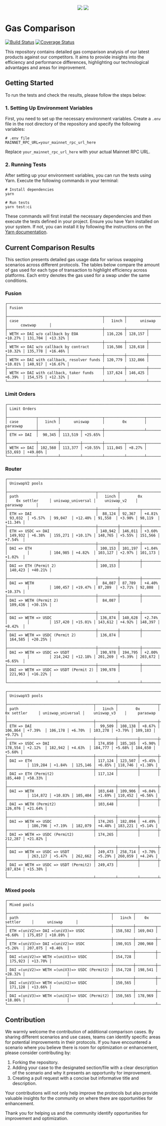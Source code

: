 <div align="center">
    <img src="https://github.com/1inch/gas-comparison/blob/master/.github/1inch_github_w.svg#gh-light-mode-only">
    <img src="https://github.com/1inch/gas-comparison/blob/master/.github/1inch_github_b.svg#gh-dark-mode-only">
</div>

# Gas Comparison

[![Build Status](https://github.com/1inch/gas-comparison/workflows/CI/badge.svg)](https://github.com/1inch/gas-comparison/actions)
[![Coverage Status](https://codecov.io/gh/1inch/gas-comparison/graph/badge.svg?token=8VSYYAY3J1)](https://codecov.io/gh/1inch/gas-comparison)

This repository contains detailed gas comparison analysis of our latest products against our competitors. It aims to provide insights into the efficiency and performance differences, highlighting our technological advantages and areas for improvement.

## Getting Started
To run the tests and check the results, please follow the steps below:

### 1. Setting Up Environment Variables
First, you need to set up the necessary environment variables. Create a `.env` file in the root directory of the repository and specify the following variables:

```
# .env file
MAINNET_RPC_URL=your_mainnet_rpc_url_here
```

Replace `your_mainnet_rpc_url_here` with your actual Mainnet RPC URL.

### 2. Running Tests
After setting up your environment variables, you can run the tests using Yarn. Execute the following commands in your terminal:

```
# Install dependencies
yarn

# Run tests
yarn test:ci
```

These commands will first install the necessary dependencies and then execute the tests defined in your project. Ensure you have Yarn installed on your system. If not, you can install it by following the instructions on the [Yarn documentation](https://classic.yarnpkg.com/en/docs/install).

## Current Comparison Results

This section presents detailed gas usage data for various swapping scenarios across different protocols. The tables below compare the amount of gas used for each type of transaction to highlight efficiency across platforms. Each entry denotes the gas used for a swap under the same conditions.

### Fusion
```
┌─────────────────────────────────────────────────────────────────────────────────────────────┐
│ Fusion                                                                                      │
├───────────────────────────────────────────┬─────────┬───────────────────┬───────────────────┤
│ case                                      │   1inch │      uniswap      │      cowswap      │
├───────────────────────────────────────────┼─────────┼─────────┬─────────┼─────────┬─────────┤
│ WETH => DAI w/o callback by EOA           │ 116,226 │ 128,157 │ +10.27% │ 131,704 │ +13.32% │
├───────────────────────────────────────────┼─────────┼─────────┼─────────┼─────────┼─────────┤
│ WETH => DAI w/o callback by contract      │ 116,586 │ 128,618 │ +10.32% │ 135,778 │ +16.46% │
├───────────────────────────────────────────┼─────────┼─────────┼─────────┼─────────┼─────────┤
│ WETH => DAI with callback, resolver funds │ 120,779 │ 132,866 │ +10.01% │ 140,917 │ +16.67% │
├───────────────────────────────────────────┼─────────┼─────────┼─────────┼─────────┼─────────┤
│ WETH => DAI with callback, taker funds    │ 137,624 │ 146,425 │ +6.39%  │ 154,575 │ +12.32% │
└───────────────────────────────────────────┴─────────┴─────────┴─────────┴─────────┴─────────┘
```

### Limit Orders
```
┌──────────────────────────────────────────────────────────────────────────────────┐
│ Limit Orders                                                                     │
├─────────────┬─────────┬───────────────────┬──────────────────┬───────────────────┤
│ case        │   1inch │      uniswap      │        0x        │     paraswap      │
├─────────────┼─────────┼─────────┬─────────┼──────────────────┴───────────────────┤
│ ETH => DAI  │  90,345 │ 113,519 │ +25.65% │                                      │
├─────────────┼─────────┼─────────┼─────────┼─────────┬────────┬─────────┬─────────┤
│ WETH => DAI │ 102,560 │ 113,377 │ +10.55% │ 111,045 │ +8.27% │ 153,693 │ +49.86% │
└─────────────┴─────────┴─────────┴─────────┴─────────┴────────┴─────────┴─────────┘
```

### Router
```
┌────────────────────────────────────────────────────────────────────────────────────────────────────────────────────────────────────────────────────┐
│ UniswapV2 pools                                                                                                                                    │
├────────────────────────────────────────┬─────────┬──────────────────┬───────────────────┬───────────────────┬──────────────────┬───────────────────┤
│ path                                   │   1inch │        0x        │    0x settler     │ uniswap_universal │    uniswap_v2    │     paraswap      │
├────────────────────────────────────────┼─────────┼─────────┬────────┼─────────┬─────────┼─────────┬─────────┼─────────┬────────┼─────────┬─────────┤
│ ETH => DAI                             │  88,124 │ 92,367  │ +4.81% │ 93,032  │ +5.57%  │ 99,047  │ +12.40% │ 91,558  │ +3.90% │ 98,119  │ +11.34% │
├────────────────────────────────────────┼─────────┼─────────┼────────┼─────────┼─────────┼─────────┼─────────┼─────────┼────────┼─────────┼─────────┤
│ ETH => USDC => DAI                     │ 140,942 │ 146,011 │ +3.60% │ 149,932 │ +6.38%  │ 155,271 │ +10.17% │ 148,765 │ +5.55% │ 151,566 │ +7.54%  │
├────────────────────────────────────────┼─────────┼─────────┼────────┼─────────┼─────────┼─────────┼─────────┼─────────┼────────┼─────────┼─────────┤
│ DAI => ETH                             │ 100,153 │ 101,197 │ +1.04% │         │         │ 104,985 │ +4.82%  │ 103,127 │ +2.97% │ 101,173 │ +1.02%  │
├────────────────────────────────────────┼─────────┼─────────┼────────┼─────────┼─────────┼─────────┴─────────┴─────────┴────────┴─────────┴─────────┤
│ DAI => ETH (Permit 2)                  │ 100,153 │         │        │ 140,423 │ +40.21% │                                                          │
├────────────────────────────────────────┼─────────┼─────────┼────────┼─────────┼─────────┼─────────┬─────────┬─────────┬────────┬─────────┬─────────┤
│ DAI => WETH                            │  84,087 │ 87,789  │ +4.40% │         │         │ 100,457 │ +19.47% │ 87,209  │ +3.71% │ 92,808  │ +10.37% │
├────────────────────────────────────────┼─────────┼─────────┼────────┼─────────┼─────────┼─────────┴─────────┴─────────┴────────┴─────────┴─────────┤
│ DAI => WETH (Permit 2)                 │  84,087 │         │        │ 109,436 │ +30.15% │                                                          │
├────────────────────────────────────────┼─────────┼─────────┼────────┼─────────┼─────────┼─────────┬─────────┬─────────┬────────┬─────────┬─────────┤
│ DAI => WETH => USDC                    │ 136,874 │ 140,628 │ +2.74% │         │         │ 157,420 │ +15.01% │ 143,612 │ +4.92% │ 148,397 │ +8.42%  │
├────────────────────────────────────────┼─────────┼─────────┼────────┼─────────┼─────────┼─────────┴─────────┴─────────┴────────┴─────────┴─────────┤
│ DAI => WETH => USDC (Permit 2)         │ 136,874 │         │        │ 164,585 │ +20.25% │                                                          │
├────────────────────────────────────────┼─────────┼─────────┼────────┼─────────┼─────────┼─────────┬─────────┬─────────┬────────┬─────────┬─────────┤
│ DAI => WETH => USDC => USDT            │ 190,978 │ 194,795 │ +2.00% │         │         │ 214,242 │ +12.18% │ 201,269 │ +5.39% │ 203,672 │ +6.65%  │
├────────────────────────────────────────┼─────────┼─────────┼────────┼─────────┼─────────┼─────────┴─────────┴─────────┴────────┴─────────┴─────────┤
│ DAI => WETH => USDC => USDT (Permit 2) │ 190,978 │         │        │ 221,963 │ +16.22% │                                                          │
└────────────────────────────────────────┴─────────┴─────────┴────────┴─────────┴─────────┴──────────────────────────────────────────────────────────┘
```
```
┌──────────────────────────────────────────────────────────────────────────────────────────────────────────────────────────────────────────────────┐
│ UniswapV3 pools                                                                                                                                  │
├───────────────────────────────────────┬─────────┬──────────────────┬───────────────────┬───────────────────┬──────────────────┬──────────────────┤
│ path                                  │   1inch │        0x        │    0x settler     │ uniswap_universal │    uniswap_v3    │     paraswap     │
├───────────────────────────────────────┼─────────┼─────────┬────────┼─────────┬──────────────┼─────────┬─────────┼─────────┬────────┼─────────┬────────┤
│ ETH => DAI                            │  99,509 │ 108,138 │ +8.67% │ 106,864 │ +7.39%  │ 106,178 │ +6.70%  │ 103,278 │ +3.79% │ 109,183 │ +9.72% │
├───────────────────────────────────────┼─────────┼─────────┼────────┼─────────┼─────────┼─────────┼─────────┼─────────┼────────┼─────────┼────────┤
│ ETH => USDC => DAI                    │ 174,850 │ 185,165 │ +5.90% │ 178,554 │ +2.12%  │ 182,942 │ +4.63%  │ 184,777 │ +5.68% │ 184,650 │ +5.60% │
├───────────────────────────────────────┼─────────┼─────────┼────────┼─────────┼────┼─────────┼─────────┼─────────┼────────┼─────────┼────────┤
│ DAI => ETH                            │ 117,124 │ 123,507 │ +5.45% │         │         │ 119,284 │ +1.84%  │ 125,146 │ +6.85% │ 118,746 │ +1.38% │
├───────────────────────────────────────┼─────────┼─────────┼────────┼─────────┼─────────┼─────────┴─────────┴─────────┴────────┴─────────┴────────┤
│ DAI => ETH (Permit2)                  │ 117,124 │         │        │ 185,440 │ +58.33% │                                                         │
├───────────────────────────────────────┼─────────┼─────────┼────────┼─────────┼─────────┼─────────┬─────────┬─────────┬────────┬─────────┬────────┤
│ DAI => WETH                           │ 103,648 │ 109,906 │ +6.04% │         │         │ 114,872 │ +10.83% │ 105,404 │ +1.69% │ 110,452 │ +6.56% │
├───────────────────────────────────────┼─────────┼─────────┼────────┼─────────┼─────────┼─────────┴─────────┴─────────┴────────┴─────────┴────────┤
│ DAI => WETH (Permit2)                 │ 103,648 │         │        │ 126,076 │ +21.64% │                                                         │
├───────────────────────────────────────┼─────────┼─────────┼────────┼─────────┼─────────┼─────────┬─────────┬─────────┬────────┬─────────┬────────┤
│ DAI => WETH => USDC                   │ 174,265 │ 182,094 │ +4.49% │         │         │ 186,796 │ +7.19%  │ 182,079 │ +4.48% │ 183,221 │ +5.14% │
├───────────────────────────────────────┼─────────┼─────────┼────────┼─────────┼─────────┼─────────┴─────────┴─────────┴────────┴─────────┴────────┤
│ DAI => WETH => USDC (Permit2)         │ 174,265 │         │        │ 212,287 │ +21.82% │                                                         │
├───────────────────────────────────────┼─────────┼─────────┼────────┼─────────┼─────────┼─────────┬─────────┬─────────┬────────┬─────────┬────────┤
│ DAI => WETH => USDC => USDT           │ 249,473 │ 258,714 │ +3.70% │         │         │ 263,127 │ +5.47%  │ 262,662 │ +5.29% │ 260,059 │ +4.24% │
├───────────────────────────────────────┼─────────┼─────────┼────────┼─────────┼─────────┼─────────┴─────────┴─────────┴────────┴─────────┴────────┤
│ DAI => WETH => USDC => USDT (Permit2) │ 249,473 │         │        │ 287,834 │ +15.38% │                                                         │
└───────────────────────────────────────┴─────────┴─────────┴────────┴─────────┴─────────┴─────────────────────────────────────────────────────────┘
```
### Mixed pools
```
┌─────────────────────────────────────────────────────────────────────────────────────────────────┐
│ Mixed pools                                                                                     │
├───────────────────────────────────────────────┬─────────┬───────────────────┬───────────────────┤
│ path                                          │   1inch │    0x settler     │      uniswap      │
├───────────────────────────────────────────────┼─────────┼─────────┬─────────┼─────────┬─────────┤
│ ETH =(uniV2)=> DAI =(uniV3)=> USDC            │ 158,582 │ 169,043 │ +6.60%  │ 175,857 │ +10.89% │
├───────────────────────────────────────────────┼─────────┼─────────┼─────────┼─────────┼─────────┤
│ ETH =(uniV3)=> DAI =(uniV2)=> USDC            │ 190,915 │ 200,960 │ +5.26%  │ 207,075 │ +8.46%  │
├───────────────────────────────────────────────┼─────────┼─────────┼─────────┼─────────┼─────────┤
│ DAI =(uniV2)=> WETH =(uniV3)=> USDC           │ 154,728 │         │         │ 175,923 │ +13.70% │
├───────────────────────────────────────────────┼─────────┼─────────┼─────────┼─────────┴─────────┤
│ DAI =(uniV2)=> WETH =(uniV3)=> USDC (Permit2) │ 154,728 │ 198,541 │ +28.32% │                   │
├───────────────────────────────────────────────┼─────────┼─────────┼─────────┼─────────┬─────────┤
│ DAI =(uniV3)=> WETH =(uniV2)=> USDC           │ 150,565 │         │         │ 171,128 │ +13.66% │
├───────────────────────────────────────────────┼─────────┼─────────┼─────────┼─────────┴─────────┤
│ DAI =(uniV3)=> WETH =(uniV2)=> USDC (Permit2) │ 150,565 │ 178,969 │ +18.86% │                   │
└───────────────────────────────────────────────┴─────────┴─────────┴─────────┴───────────────────┘
```

## Contribution

We warmly welcome the contribution of additional comparison cases. By sharing different scenarios and use cases, teams can identify specific areas for potential improvements in their protocols. If you have encountered a scenario where you believe there is room for optimization or enhancement, please consider contributing by:

1. Forking the repository.
2. Adding your case to the designated section/file with a clear description of the scenario and why it presents an opportunity for improvement.
3. Creating a pull request with a concise but informative title and description.

Your contributions will not only help improve the protocols but also provide valuable insights for the community on where there are opportunities for enhancement.

Thank you for helping us and the community identify opportunities for improvement and optimization.

